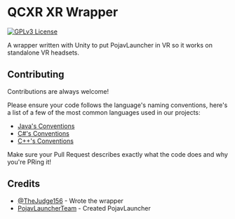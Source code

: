 # QCXR XR Wrapper
[![GPLv3 License](https://img.shields.io/badge/License-GPL%20v3-yellow.svg)](https://opensource.org/licenses/)

A wrapper written with Unity to put PojavLauncher in VR so it works on standalone VR headsets.


## Contributing

Contributions are always welcome!

Please ensure your code follows the language's naming conventions, here's a list of a few of the most common languages used in our projects:

- [Java's Conventions](https://www.oracle.com/java/technologies/javase/codeconventions-namingconventions.html)
- [C#'s Conventions](https://learn.microsoft.com/en-us/dotnet/csharp/fundamentals/coding-style/coding-conventions)
- [C++'s Conventions](https://google.github.io/styleguide/cppguide.html)

Make sure your Pull Request describes exactly what the code does and why you're PRing it!



## Credits

- [@TheJudge156](https://www.github.com/TheJudge156) - Wrote the wrapper
- [PojavLauncherTeam](https://www.github.com/PojavLauncherTeam) - Created PojavLauncher
